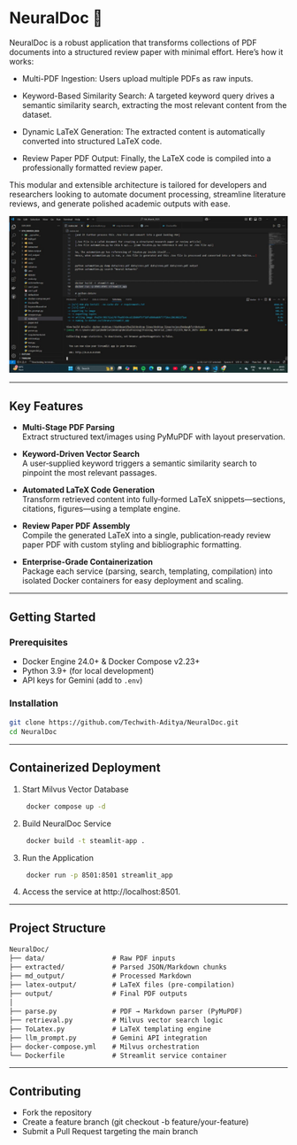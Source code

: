# NeuralDoc :scroll:  
NeuralDoc is a robust application that transforms collections of PDF documents into a structured review paper with minimal effort. Here’s how it works:

- Multi-PDF Ingestion: Users upload multiple PDFs as raw inputs.

- Keyword-Based Similarity Search: A targeted keyword query drives a semantic similarity search, extracting the most relevant content from the dataset.

- Dynamic LaTeX Generation: The extracted content is automatically converted into structured LaTeX code.

- Review Paper PDF Output: Finally, the LaTeX code is compiled into a professionally formatted review paper.

This modular and extensible architecture is tailored for developers and researchers looking to automate document processing, streamline literature reviews, and generate polished academic outputs with ease.

![Streamlit Docker Screenshot](images/streamlit_docker_screenshot.jpg)

---

## Key Features  
- **Multi-Stage PDF Parsing**  
  Extract structured text/images using PyMuPDF with layout preservation.
  
- **Keyword‑Driven Vector Search**  
  A user‑supplied keyword triggers a semantic similarity search to pinpoint the most relevant passages.  

- **Automated LaTeX Code Generation**  
  Transform retrieved content into fully‑formed LaTeX snippets—sections, citations, figures—using a template engine.

- **Review Paper PDF Assembly**  
  Compile the generated LaTeX into a single, publication‑ready review paper PDF with custom styling and bibliographic formatting. 

- **Enterprise-Grade Containerization**  
  Package each service (parsing, search, templating, compilation) into isolated Docker containers for easy deployment and scaling.

---

## Getting Started

### Prerequisites
- Docker Engine 24.0+ & Docker Compose v2.23+  
- Python 3.9+ (for local development)  
- API keys for Gemini (add to `.env`)

### Installation
```bash
git clone https://github.com/Techwith-Aditya/NeuralDoc.git
cd NeuralDoc
```
---

## Containerized Deployment

1. Start Milvus Vector Database
   ```bash
    docker compose up -d  
    ```
2. Build NeuralDoc Service
   ```bash
    docker build -t steamlit-app .  
    ```
3. Run the Application
   ```bash
    docker run -p 8501:8501 streamlit_app
    ```
4. Access the service at http://localhost:8501.

---

## Project Structure
```
NeuralDoc/  
├── data/                 # Raw PDF inputs
├── extracted/            # Parsed JSON/Markdown chunks
├── md_output/            # Processed Markdown
├── latex-output/         # LaTeX files (pre-compilation)
├── output/               # Final PDF outputs
│
├── parse.py              # PDF → Markdown parser (PyMuPDF)
├── retrieval.py          # Milvus vector search logic  
├── ToLatex.py            # LaTeX templating engine  
├── llm_prompt.py         # Gemini API integration  
├── docker-compose.yml    # Milvus orchestration  
└── Dockerfile            # Streamlit service container
```
---

## Contributing
- Fork the repository
- Create a feature branch (git checkout -b feature/your-feature)
- Submit a Pull Request targeting the main branch
